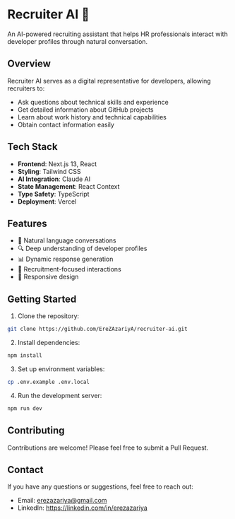 # Recruiter AI 🤖

An AI-powered recruiting assistant that helps HR professionals interact with developer profiles through natural conversation.

## Overview

Recruiter AI serves as a digital representative for developers, allowing recruiters to:
- Ask questions about technical skills and experience
- Get detailed information about GitHub projects
- Learn about work history and technical capabilities
- Obtain contact information easily

## Tech Stack

- **Frontend**: Next.js 13, React
- **Styling**: Tailwind CSS
- **AI Integration**: Claude AI
- **State Management**: React Context
- **Type Safety**: TypeScript
- **Deployment**: Vercel

## Features

- 💬 Natural language conversations
- 🔍 Deep understanding of developer profiles
- 📊 Dynamic response generation
- 🎯 Recruitment-focused interactions
- 📱 Responsive design

## Getting Started

1. Clone the repository:
```bash
git clone https://github.com/EreZAzariyA/recruiter-ai.git
```

2. Install dependencies:
```bash
npm install
```

3. Set up environment variables:
```bash
cp .env.example .env.local
```

4. Run the development server:
```bash
npm run dev
```

## Contributing

Contributions are welcome! Please feel free to submit a Pull Request.


## Contact

If you have any questions or suggestions, feel free to reach out:
- Email: erezazariya@gmail.com
- LinkedIn: https://linkedin.com/in/erezazariya